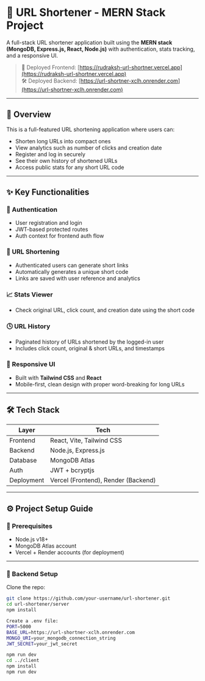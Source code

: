 # 🔗 URL Shortener - MERN Stack Project

A full-stack URL shortener application built using the **MERN stack (MongoDB, Express.js, React, Node.js)** with authentication, stats tracking, and a responsive UI.

> 🚀 Deployed Frontend: [https://rudraksh-url-shortner.vercel.app](https://rudraksh-url-shortner.vercel.app)  
> 🛠️ Deployed Backend: [https://url-shortner-xclh.onrender.com](https://url-shortner-xclh.onrender.com)

---

## 📌 Overview

This is a full-featured URL shortening application where users can:
- Shorten long URLs into compact ones
- View analytics such as number of clicks and creation date
- Register and log in securely
- See their own history of shortened URLs
- Access public stats for any short URL code

---

## ✨ Key Functionalities

### 🔐 Authentication
- User registration and login
- JWT-based protected routes
- Auth context for frontend auth flow

### 🔗 URL Shortening
- Authenticated users can generate short links
- Automatically generates a unique short code
- Links are saved with user reference and analytics

### 📈 Stats Viewer
- Check original URL, click count, and creation date using the short code

### 🕓 URL History
- Paginated history of URLs shortened by the logged-in user
- Includes click count, original & short URLs, and timestamps

### 🎨 Responsive UI
- Built with **Tailwind CSS** and **React**
- Mobile-first, clean design with proper word-breaking for long URLs

---

## 🛠 Tech Stack

| Layer         | Tech                     |
|---------------|--------------------------|
| Frontend      | React, Vite, Tailwind CSS |
| Backend       | Node.js, Express.js      |
| Database      | MongoDB Atlas            |
| Auth          | JWT + bcryptjs           |
| Deployment    | Vercel (Frontend), Render (Backend)

---

## ⚙️ Project Setup Guide

### 🧩 Prerequisites
- Node.js v18+
- MongoDB Atlas account
- Vercel + Render accounts (for deployment)

---

### 📁 Backend Setup

Clone the repo:
```bash
git clone https://github.com/your-username/url-shortener.git
cd url-shortener/server
npm install

Create a .env file:
PORT=5000
BASE_URL=https://url-shortner-xclh.onrender.com
MONGO_URI=your_mongodb_connection_string
JWT_SECRET=your_jwt_secret

npm run dev
cd ../client
npm install
npm run dev




